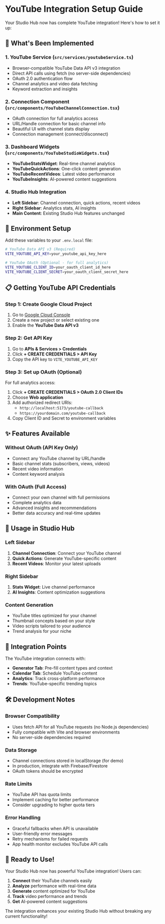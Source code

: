 # YouTube Integration Setup Guide

Your Studio Hub now has complete YouTube integration! Here's how to set it up:

## 🚀 What's Been Implemented

### 1. **YouTube Service** (`src/services/youtubeService.ts`)
- Browser-compatible YouTube Data API v3 integration
- Direct API calls using fetch (no server-side dependencies)
- OAuth 2.0 authentication flow
- Channel analytics and video data fetching
- Keyword extraction and insights

### 2. **Connection Component** (`src/components/YouTubeChannelConnection.tsx`)
- OAuth connection for full analytics access
- URL/Handle connection for basic channel info
- Beautiful UI with channel stats display
- Connection management (connect/disconnect)

### 3. **Dashboard Widgets** (`src/components/YouTubeStudioWidgets.tsx`)
- **YouTubeStatsWidget**: Real-time channel analytics
- **YouTubeQuickActions**: One-click content generation
- **YouTubeRecentVideos**: Latest video performance
- **YouTubeInsights**: AI-powered content suggestions

### 4. **Studio Hub Integration**
- **Left Sidebar**: Channel connection, quick actions, recent videos
- **Right Sidebar**: Analytics stats, AI insights
- **Main Content**: Existing Studio Hub features unchanged

## 🔧 Environment Setup

Add these variables to your `.env.local` file:

```bash
# YouTube Data API v3 (Required)
VITE_YOUTUBE_API_KEY=your_youtube_api_key_here

# YouTube OAuth (Optional - for full analytics)
VITE_YOUTUBE_CLIENT_ID=your_oauth_client_id_here
VITE_YOUTUBE_CLIENT_SECRET=your_oauth_client_secret_here
```

## 📋 Getting YouTube API Credentials

### Step 1: Create Google Cloud Project
1. Go to [Google Cloud Console](https://console.cloud.google.com/)
2. Create a new project or select existing one
3. Enable the **YouTube Data API v3**

### Step 2: Get API Key
1. Go to **APIs & Services > Credentials**
2. Click **+ CREATE CREDENTIALS > API Key**
3. Copy the API key to `VITE_YOUTUBE_API_KEY`

### Step 3: Set up OAuth (Optional)
For full analytics access:
1. Click **+ CREATE CREDENTIALS > OAuth 2.0 Client IDs**
2. Choose **Web application**
3. Add authorized redirect URIs:
   - `http://localhost:5173/youtube-callback`
   - `https://yourdomain.com/youtube-callback`
4. Copy Client ID and Secret to environment variables

## ✨ Features Available

### Without OAuth (API Key Only)
- Connect any YouTube channel by URL/handle
- Basic channel stats (subscribers, views, videos)
- Recent video information
- Content keyword analysis

### With OAuth (Full Access)
- Connect your own channel with full permissions
- Complete analytics data
- Advanced insights and recommendations
- Better data accuracy and real-time updates

## 🎯 Usage in Studio Hub

### Left Sidebar
1. **Channel Connection**: Connect your YouTube channel
2. **Quick Actions**: Generate YouTube-specific content
3. **Recent Videos**: Monitor your latest uploads

### Right Sidebar
1. **Stats Widget**: Live channel performance
2. **AI Insights**: Content optimization suggestions

### Content Generation
- YouTube titles optimized for your channel
- Thumbnail concepts based on your style
- Video scripts tailored to your audience
- Trend analysis for your niche

## 🔗 Integration Points

The YouTube integration connects with:
- **Generator Tab**: Pre-fill content types and context
- **Calendar Tab**: Schedule YouTube content
- **Analytics**: Track cross-platform performance
- **Trends**: YouTube-specific trending topics

## 🛠️ Development Notes

### Browser Compatibility
- Uses fetch API for all YouTube requests (no Node.js dependencies)
- Fully compatible with Vite and browser environments
- No server-side dependencies required

### Data Storage
- Channel connections stored in localStorage (for demo)
- In production, integrate with Firebase/Firestore
- OAuth tokens should be encrypted

### Rate Limits
- YouTube API has quota limits
- Implement caching for better performance
- Consider upgrading to higher quota tiers

### Error Handling
- Graceful fallbacks when API is unavailable
- User-friendly error messages
- Retry mechanisms for failed requests
- App health monitor excludes YouTube API calls

## 🎉 Ready to Use!

Your Studio Hub now has powerful YouTube integration! Users can:

1. **Connect** their YouTube channels easily
2. **Analyze** performance with real-time data
3. **Generate** content optimized for YouTube
4. **Track** video performance and trends
5. **Get** AI-powered content suggestions

The integration enhances your existing Studio Hub without breaking any current functionality!
